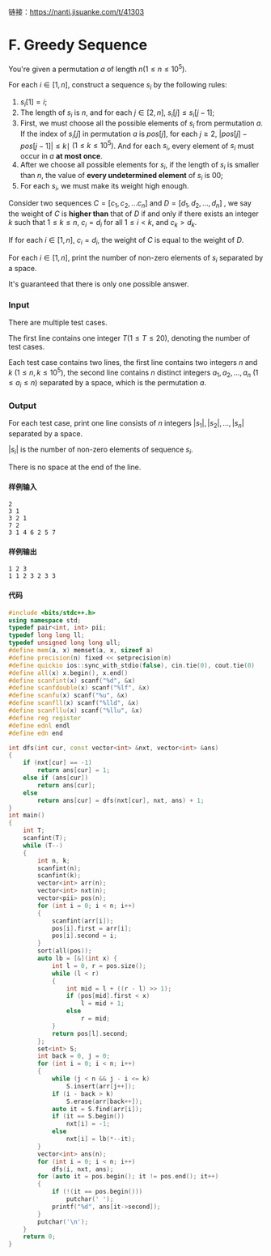 链接：https://nanti.jisuanke.com/t/41303
# F. Greedy Sequence

You're given a permutation $a$ of length $n (1 \le n \le 10^5)$.

For each $i \in [1,n]$, construct a sequence $s_i$ by the following rules:

1. $s_i[1]=i$;
2. The length of $s_i$ is $n$, and for each $j \in [2, n]$, $s_i[j] \le s_i[j-1]$;
3. First, we must choose all the possible elements of $s_i$ from permutation $a$. If the index of $s_i[j]$ in permutation $a$ is $pos[j]$, for each $j \ge 2$, $|pos[j]-pos[j-1]|\le k∣$ $(1 \le k \le 10^5)$. And for each $s_i$, every element of $s_i$ must occur in $a$ **at most once**.
4. After we choose all possible elements for $s_i$, if the length of $s_i$ is smaller than $n$, the value of **every undetermined element** of $s_i$ is 00;
5. For each $s_i$, we must make its weight high enough.

Consider two sequences $C = [c_1, c_2, ... c_n]$ and $D=[d_1, d_2, ..., d_n]$ , we say the weight of $C$ is **higher than** that of $D$ if and only if there exists an integer $k$ such that $1 \le k \le n$, $c_i=d_i$ for all $1 \le i < k$, and $c_k > d_k$.

If for each $i \in [1,n]$, $c_i=d_i$, the weight of $C$ is equal to the weight of $D$.

For each $i \in [1,n]$, print the number of non-zero elements of $s_i$ separated by a space.

It's guaranteed that there is only one possible answer.

### Input

There are multiple test cases.

The first line contains one integer $T(1 \le T \le 20)$, denoting the number of test cases.

Each test case contains two lines, the first line contains two integers $n$ and $k$ $(1 \le n,k \le 10^5)$, the second line contains $n$ distinct integers $a_1, a_2, ..., a_n$ $(1 \le a_i \le n)$ separated by a space, which is the permutation $a$.

### Output

For each test case, print one line consists of $n$ integers $|s_1|, |s_2|, ..., |s_n|$ separated by a space.

$|s_i|$ is the number of non-zero elements of sequence $s_i$.

There is no space at the end of the line.

#### 样例输入

```
2
3 1
3 2 1
7 2
3 1 4 6 2 5 7
```

#### 样例输出

```
1 2 3
1 1 2 3 2 3 3
```

#### 代码

```c++
#include <bits/stdc++.h>
using namespace std;
typedef pair<int, int> pii;
typedef long long ll;
typedef unsigned long long ull;
#define mem(a, x) memset(a, x, sizeof a)
#define precision(n) fixed << setprecision(n)
#define quickio ios::sync_with_stdio(false), cin.tie(0), cout.tie(0)
#define all(x) x.begin(), x.end()
#define scanfint(x) scanf("%d", &x)
#define scanfdouble(x) scanf("%lf", &x)
#define scanfu(x) scanf("%u", &x)
#define scanfll(x) scanf("%lld", &x)
#define scanfllu(x) scanf("%llu", &x)
#define reg register
#define ednl endl
#define edn end

int dfs(int cur, const vector<int> &nxt, vector<int> &ans)
{
    if (nxt[cur] == -1)
        return ans[cur] = 1;
    else if (ans[cur])
        return ans[cur];
    else
        return ans[cur] = dfs(nxt[cur], nxt, ans) + 1;
}
int main()
{
    int T;
    scanfint(T);
    while (T--)
    {
        int n, k;
        scanfint(n);
        scanfint(k);
        vector<int> arr(n);
        vector<int> nxt(n);
        vector<pii> pos(n);
        for (int i = 0; i < n; i++)
        {
            scanfint(arr[i]);
            pos[i].first = arr[i];
            pos[i].second = i;
        }
        sort(all(pos));
        auto lb = [&](int x) {
            int l = 0, r = pos.size();
            while (l < r)
            {
                int mid = l + ((r - l) >> 1);
                if (pos[mid].first < x)
                    l = mid + 1;
                else
                    r = mid;
            }
            return pos[l].second;
        };
        set<int> S;
        int back = 0, j = 0;
        for (int i = 0; i < n; i++)
        {
            while (j < n && j - i <= k)
                S.insert(arr[j++]);
            if (i - back > k)
                S.erase(arr[back++]);
            auto it = S.find(arr[i]);
            if (it == S.begin())
                nxt[i] = -1;
            else
                nxt[i] = lb(*--it);
        }
        vector<int> ans(n);
        for (int i = 0; i < n; i++)
            dfs(i, nxt, ans);
        for (auto it = pos.begin(); it != pos.end(); it++)
        {
            if (!(it == pos.begin()))
                putchar(' ');
            printf("%d", ans[it->second]);
        }
        putchar('\n');
    }
    return 0;
}
```

